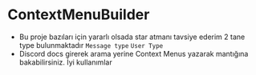 # ContextMenuBuilder

- Bu proje bazıları için yararlı olsada star atmanı tavsiye ederim 2 tane type bulunmaktadır `Message type` `User Type`
- Discord docs girerek arama yerine Context Menus yazarak mantığına bakabilirsiniz. İyi kullanımlar

